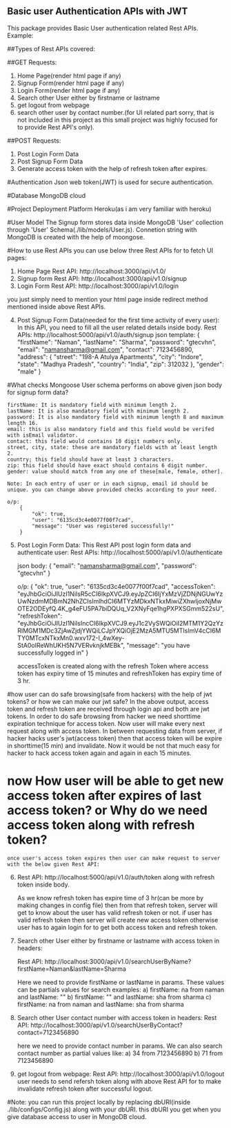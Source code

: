 ## Basic user Authentication APIs with JWT
This package provides Basic User authentication related Rest APIs. Example:

##Types of Rest APIs covered:

##GET Requests: 
1. Home Page(render html page if any)
2. Signup Form(render html page if any)
3. Login Form(render html page if any) 
4. Search other User either by firstname or lastname
5. get logout from webpage
6. search other user by contact number.(for UI related part sorry, that is not included in this project as this small project was highly focused for to provide Rest API's only).

##POST Requests: 
1. Post Login Form Data 
2. Post Signup Form Data 
3. Generate access token with the help of refresh token after expires.

#Authentication
Json web token(JWT) is used for secure authentication.

#Database 
MongoDB cloud

#Project Deployment Platform
Heroku(as i am very familiar with heroku)

#User Model
The Signup form stores data inside MongoDB 'User' collection through 'User' Schema(./lib/models/User.js). Connetion string with MongoDB is created with the help of moongose.

#How to use Rest APIs
you can use below three Rest APIs for to fetch UI pages:
1. Home Page            Rest API: http://localhost:3000/api/v1.0/
2. Signup form          Rest API: http://localhost:3000/api/v1.0/signup
3. Login Form           Rest API: http://localhost:3000/api/v1.0/login

you just simply need to mention your html page inside redirect method mentioned inside above Rest APIs.

4. Post Signup Form Data(needed for the first time activity of every user): In this API, you need to fill all the user related details inside body.
 	Rest APIs: http://localhost:5000/api/v1.0/auth/signup
	json template:
		{
		    "firstName": "Naman",
		    "lastName": "Sharma",
		    "password": "gtecvhn", 
		    "email": "namansharma@gmail.com", 
		    "contact": 7123456890,
		    "address": {
			    "street": "198-A Atulya Apartments",
			    "city": "Indore",
			    "state": "Madhya Pradesh", 
			    "country": "India",
			    "zip": 312032
		    }, 
		    "gender": "male"
		}

#What checks Mongoose User schema performs on above given json body for signup form data?
	
	firstName: It is mandatory field with minimum length 2.
	lastName: It is also mandatory field with minimum length 2.
	password: It is also mandatory field with minimum length 8 and maximum length 16.
	email: this is also mandatory field and this field would be verifed with isEmail validator.
	contact: this field would contains 10 digit numbers only.
	street, city, state: these are mandatory fields with at least length 2.
	country; this field should have at least 3 characters.
	zip: this field should have exact should contains 6 digit number.
	gender: value should match from any one of these[male, female, other].

	Note: In each entry of user or in each signup, email id should be unique. you can change above provided checks according to your need.

	o/p:
		{
		    "ok": true,
		    "user": "6135cd3c4e0077f00f7cad",
		    "message": "User was registered successfully!"
		}

5. Post Login Form Data: This Rest API post login form data and authenticate user:
	Rest APIs: http://localhost:5000/api/v1.0/authenticate

	json body:
		{
		    "email": "namansharma@gmail.com",
		    "password": "gtecvhn"
		}

	o/p:
		{
		    "ok": true,
		    "user": "6135cd3c4e0077f00f7cad",
		    "accessToken": "eyJhbGciOiJIUzI1NiIsR5cCI6IkpXVCJ9.eyJpZCI6IjYxMzVjZDNjNGUwYzUwNzdmMDBmN2NhZCIsImlhdCI6MTYzMDkxNTkxMiwiZXhwIjoxNjMwOTE2ODEyfQ.4K_g4eFU5PA7biDQUq_V2XNyFqe1hgPXPXSGmm522sU",
		    "refreshToken": "eyJhbGciOiJIUzI1NiIsIncCI6IkpXVCJ9.eyJ1c2VySWQiOiI2MTM1Y2QzYzRlMGM1MDc3ZjAwZjdjYWQiLCJpYXQiOjE2MzA5MTU5MTIsImV4cCI6MTY0MTcxNTkxMn0.wxv172-I_4wXey-StA0oIReWhUKH5N7VERvknjkMEBk",
		    "message": "you have successfully logged in"
		}

	accessToken is created along with the refresh Token where access token has expiry time of 15 minutes and refreshToken has expiry time of 3 hr.

#how user can do safe browsing(safe from hackers) with the help of jwt tokens? or how we can make our jwt safe?
	In the above output, access token and refresh token are received through login api and both are jwt tokens. In order to do safe browsing from hacker we need shorttime expiration technique for access token. Now user will make every next request along with access token. In between requesting data from server, if hacker hacks user's jwt(access token) then that access token will be expire in shorttime(15 min) and invalidate. Now it would be not that much easy for hacker to hack access token again and again in each 15 minutes.

# now How user will be able to get new access token after expires of last access token? or Why do we need access token along with refresh token? 
	once user's access token expires then user can make request to server with the below given Rest API:
6.	Rest API:	http://localhost:5000/api/v1.0/auth/token  along with refresh token inside body.

	As we know refresh token has expire time of 3 hr(can be more by making changes in config file) then from that refresh token, server will get to know about the user has valid refresh token or not. if user has valid refresh token then server will create new access token otherwise user has to again login for to get both access token and refresh token.

7. Search other User either by firstname or lastname with access token in headers:

	Rest API: http://localhost:3000/api/v1.0/searchUserByName?firstName=Naman&lastName=Sharma

	Here we need to provide firstName or lastName in params. These values can be partials values for search 
	examples:
		a) firstName: na from naman and lastName: ""
		b) firstName: "" and lastName: sha from sharma
		c) firstName: na from naman and lastName: sha from sharma

8. Search other User contact number with access token in headers:
	Rest API: http://localhost:3000/api/v1.0/searchUserByContact?contact=7123456890

	here we need to provide contact number in params. We can also search contact number as partial values like:
		a) 34 from 7123456890
		b) 71 from 7123456890


9. get logout from webpage:
	Rest API: http://localhost:3000/api/v1.0/logout
	user needs to send refersh token along with above Rest API for to make invalidate refresh token after successful logout.


#Note: you can run this project locally by replacing dbURI(inside ./lib/configs/Config.js) along with your dbURI. this dbURI you get when you give database access to user in MongoDB cloud.












